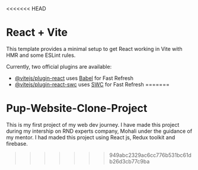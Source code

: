 <<<<<<< HEAD
# React + Vite

This template provides a minimal setup to get React working in Vite with HMR and some ESLint rules.

Currently, two official plugins are available:

- [@vitejs/plugin-react](https://github.com/vitejs/vite-plugin-react/blob/main/packages/plugin-react/README.md) uses [Babel](https://babeljs.io/) for Fast Refresh
- [@vitejs/plugin-react-swc](https://github.com/vitejs/vite-plugin-react-swc) uses [SWC](https://swc.rs/) for Fast Refresh
=======
# Pup-Website-Clone-Project
This is my first project of my web dev journey. I have made this project during my intership on RND experts company, Mohali under the guidance of my mentor. I had maded this project using React js, Redux toolkit and firebase.
>>>>>>> 949abc2329ac6cc776b531bc61db26d3cb77c9ba
